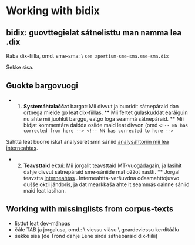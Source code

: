 #  Working with bidix


## bidix: guovttegielat sátnelisttu man namma lea .dix


Raba dix-fiilla, omd. sme-sma: \\
`see apertium-sme-sma.sme-sma.dix`


Šekke sisa.


## Guokte bargovuogi
* 1. **Systemáhtalaččat** bargat: Mii divvut ja buoridit sátnepáraid dan ortnega mielde go leat dix-fiillas.
** Mii fertet gulaskuddat earáiguin nu ahte mii juohkit barggu, eatgo loga seammá sátnepáraid.
** Mii bidjat kommentára daidda osiide maid leat divvon (omd 
``` <!-- NN has corrected from here --> <!-- NN has corrected to here --> ```


Sáhttá leat buorre iskat analyseret smn sániid [analysáhtoriin mii lea interneahtas](http://giellatekno.uit.no/cgi/d-smn.sme.html).




* 2. **Teavsttaid** ektui: Mii jorgalit teavsttaid MT-vuogádagain, ja lasihit dahje divvut sátnepáraid sme-sániide mat ožžot nástti.
** Jorgal teavstta [interneahtas](https://gtweb.uit.no/mt/testing/) . Interneahtta-veršuvdna ođasmahttojuvvo dušše oktii jándoris, ja dat mearkkaša ahte it seammás oainne  sániid maid leat lasihan.






##  Working with missinglists from corpus-texts 
* listtut leat dev-máhpas
* čále TAB ja jorgalusa, omd.: \\
viessu   viäsu \\
geardeviessu  kerditáálu
* šekke sisa (de Trond dahje Lene sirdá sátnebáraid dix-fiilii)
